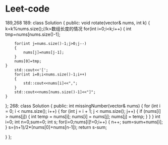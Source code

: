 # Leet-code
189,268
189:
class Solution {
public:
    void rotate(vector<int>& nums, int k)
    {
        k=k%nums.size();//k>数组长度的情况
        for(int i=0;i<k;i++)
       {
        int tmp=nums[nums.size()-1];
        
        for(int j=nums.size()-1;j>0;j--)
        {
            nums[j]=nums[j-1];
        }
        nums[0]=tmp;
    }
        std::cout<<'[';
        for(int i=0;i<nums.size()-1;i++)
        {
            std::cout<<nums[i]<<",";
        }
        std::cout<<nums[nums.size()-1]<<"]";
    }
    
};
268:
class Solution {
public:
int missingNumber(vector<int>& nums)
 {
 for (int i = 0; i < nums.size(); i++)
 {
for (int j = i + 1; j < nums.size(); j++)
{
 if (nums[i] > nums[j])
 {
int temp = nums[i];
nums[i] = nums[j];
nums[j] = temp;
  }
}
}
int i=0;
int n=0,sum=0;
int s;
for(i=0;nums[i]!=0;i++)
{
n++;
sum=sum+nums[i];
}
s=(n+1)/2*(nums[0]+nums[n-1]);
return s-sum;
   
}
};

